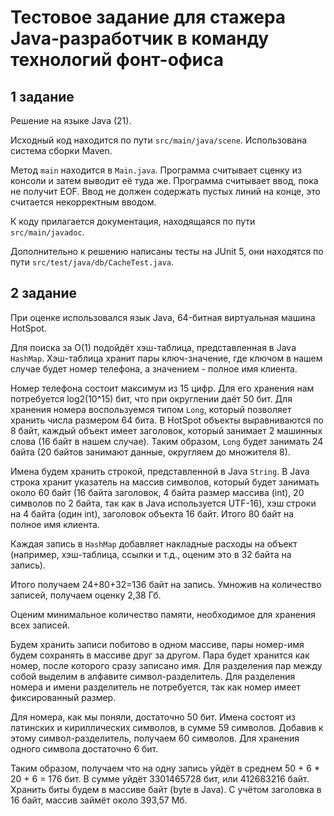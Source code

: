 # Тестовое задание для стажера Java-разработчик в команду технологий фонт-офиса

## 1 задание

Решение на языке Java (21).

Исходный код находится по пути `src/main/java/scene`.
Использована система сборки Maven.

Метод `main` находится в `Main.java`.
Программа считывает сценку из консоли и затем выводит её туда же.
Программа считывает ввод, пока не получит EOF.
Ввод не должен содержать пустых линий на конце, это считается некорректным вводом.

К коду прилагается документация, находящаяся по пути `src/main/javadoc`.

Дополнительно к решению написаны тесты на JUnit 5, они
находятся по пути `src/test/java/db/CacheTest.java`.

## 2 задание

При оценке использовался язык Java, 64-битная виртуальная машина HotSpot.

Для поиска за O(1) подойдёт хэш-таблица, представленная в Java 
`HashMap`. Хэш-таблица хранит пары ключ-значение, где ключом в нашем 
случае будет номер телефона, а значением - полное имя клиента.

Номер телефона состоит максимум из 15 цифр. Для его хранения нам
потребуется log2(10^15) бит, что при округлении даёт 50 бит.
Для хранения номера воспользуемся типом `Long`, который позволяет хранить числа размером 64 бита.
В HotSpot объекты выравниваются по 8 байт, каждый объект имеет заголовок, который занимает 2 машинных слова (16 байт в нашем случае).
Таким образом, `Long` будет занимать 24 байта (20 байтов занимают данные, округляем до множителя 8).

Имена будем хранить строкой, представленной в Java `String`. 
В Java строка хранит указатель на массив символов, 
который будет занимать около 60 байт (16 байта заголовок, 4 байта размер массива (int), 20 символов по 2 байта, так как в Java используется UTF-16),
хэш строки на 4 байта (один int), заголовок объекта 16 байт. Итого 80 байт на полное имя клиента.

Каждая запись в `HashMap` добавляет накладные расходы на объект (например, хэш-таблица, ссылки и т.д., оценим это в 32 байта на запись).

Итого получаем 24+80+32=136 байт на запись. Умножив на количество записей, получаем оценку 2,38 Гб.


Оценим минимальное количество памяти, необходимое для хранения всех записей.

Будем хранить записи побитово в одном массиве, пары номер-имя будем сохранять в массиве друг за другом.
Пара будет хранится как номер, после которого сразу записано имя. Для разделения пар между собой выделим в алфавите символ-разделитель.
Для разделения номера и имени разделитель не потребуется, так как номер имеет фиксированный размер.

Для номера, как мы поняли, достаточно 50 бит. 
Имена состоят из латинских и кириллических символов, в сумме 59 символов. Добавив к этому символ-разделитель, получаем 60 символов. Для хранения одного символа
достаточно 6 бит. 

Таким образом, получаем что на одну запись уйдёт в среднем 50 + 6 * 20 + 6 = 176 бит.
В сумме уйдёт 3301465728 бит, или 412683216 байт.
Хранить биты будем в массиве байт (byte в Java). С учётом заголовка в 16 байт,
массив займёт около 393,57 Мб.


